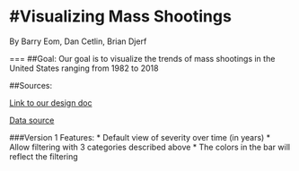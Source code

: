 #Visualizing Mass Shootings
===
By Barry Eom, Dan Cetlin, Brian Djerf

===
##Goal:
Our goal is to visualize the trends of mass shootings in the United States ranging from 1982 to 2018

##Sources:

[Link to our design doc](https://docs.google.com/document/d/1Z0ZpETbQ9QSabpQJ2X_fQmvk9-Dz-MNg2gLt1qSiOYs/edit?usp=sharing)


[Data source](https://www.motherjones.com/politics/2012/12/mass-shootings-mother-jones-full-data/)


###Version 1 Features:
	* Default view of severity over time (in years)
	* Allow filtering with 3 categories described above
	* The colors in the bar will reflect the filtering
